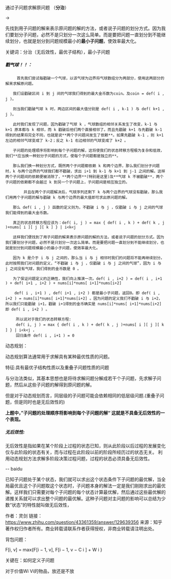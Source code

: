 





通过子问题求解原问题 （**分治**）

→

先找到用子问题的解来表示原问题的解的方法，或者说子问题的划分方式。因为我们要划分子问题，必然不是只划分一次这么简单。而是要把问题一直划分到不能继续划分，也就是划分到问题规模最小的**最小子问题**，使效率最大化。



关键词：分治（无后效性，最优子结构），最小子问题



##### 戳气球！！：

```
	 首先我们尝试每戳破一个气球，以该气球为边界将气球数组分为两部分，使用这两部分的解来求解原问题。

　　我们设戳破区间 i 到 j 间的气球我们得到的最大金币数为coin。及coin = def( i , j )。

　　则当我们戳破气球 k 时，两边区间的最大值分别是 def( i , k-1 ) 与 def( k+1 , j )。

　　此时我们发现了问题，因为戳破了气球 k ，气球数组的相邻关系发生了改变，k-1 与 k+1 原本都与 k 相邻，而 k 戳破后他们两个直接相邻了。而且先戳破 k+1 与先戳破 k-1 得到的结果将完全不同，也就是说**两个子问题间发生了依赖**。如果先戳破 k-1 ，则 k+1 左边的相邻气球变成了 k-2；反之 k-1 右边相邻的气球变成了 k+2 。

　　子问题的处理顺序将影响到每个子问题的解，这将使我们的状态转移方程极为复杂和低效，我们**应当换一种划分子问题的方式，使每个子问题都是独立的**。

　　那么我们换一种划分方式，既然两个子问题都依赖 k 和两个边界，那么我们划分子问题时，k 与两个边界的气球我们都不戳破，求出 i+1 到 k-1 与 k+1 到 j-1 之间的解。这样两个子问题间的依赖便被消除了，**两个边界**(特别是这里)及**气球 k 不被戳破**，两个子问题的依赖都不会越过 k 到另一个子问题上，子问题间是相互独立的。

		并且在两个子问题解决后，气球序列还剩下 k 与两个边界的气球没有戳破，那么我们用两个子问题的解与戳破 k 与两个边界的最大值即可求出原问题的解。

　　那么 def( i , j ) 函数的定义则为，不戳破 i 与 j ，仅戳破 i 与 j 之间的气球我们能得到的最大金币数。

　　真正的状态转移方程应该为：def( i, j ) = max { def( i , k ) + def( k , j )+nums[ i ][ j ][ k ] } | i<k<j

　　这样我们便找到了用子问题的解来表示原问题的解的方法，或者说子问题的划分方式。因为我们要划分子问题，必然不是只划分一次这么简单。而是要把问题一直划分到不能继续划分，也就是划分到问题规模最小的最小子问题，使效率最大化。

　　因为 k 是介于 i 与 j 之间的，那么当 i 与 j 相邻时我们的问题将不能再继续划分。此时按照我们对问题的定义，“不戳破 i 与 j ，仅戳破 i 与 j 之间的气球”，因为 i 与 j 之间没有气球，我们得到的金币数是 0 。

　　为了保证问题定义的正确性，我们向上推演一次。def( i , i+2 ) = def( i , i+1 ) + def( i+1 , i+2 ) + nums[i]*nums[ i+1]*nums[i+2]

    def( i , i+1 ) , def( i+1 , i+2 ) 都是最小子问题，返回0。即 def( i , i+2 ) = nums[i]*nums[ i+1]*nums[i+2] 。因为问题的定义我们不戳破 i 与 i+2，所以我们只能戳破 i+1，戳破 i+1得到的金币确实是 nums[i]*nums[ i+1]*nums[i+2] 即 def( i , i+2 ) 。

　   所以说对于我们的状态转移方程: 
　   def( i, j ) = max { def( i , k ) + def( k , j )+nums[ i ][ j ][ k ] } | i<k<j ，
　   回归条件 def( i , i+1 ) = 0 

```



动态规划：

动态规划算法通常用于求解具有某种最优性质的问题。

特征:具有最优子结构性质以及重叠子问题性质的问题

与分治法类似，其基本思想也是将待求解问题分解成若干个子问题，先求解子问题，然后从这些子问题的解得到原问题的解。

但是对于动态规划而言，同层级的子问题可能会依赖相同的低层级问题.(重叠子问题，但是同时也是无后效性的)

**上题中，”子问题的处理顺序将影响到每个子问题的解“ 这就是不具备无后效性的一个表现。**



##### 无后效性:

无后效性是指如果在某个阶段上过程的状态已知，则从此阶段以后过程的发展变化仅与此阶段的状态有关，而与过程在此阶段以前的阶段所经历过的状态无关。 利用动态规划方法求解多阶段决策过程问题，过程的状态必须具备无后效性。

-- baidu

已知子问题处于某个状态，我们就可以求出这个状态条件下子问题的最优解，当全局最优且这个子问题取这个状态时，子问题本身的解法一定是我们刚刚求出的最优解。这样我们只需要对每个子问题的每个状态计算最优解，然后通过这些最优解的递推关系就可以求出整个问题的最优解。这种子问题对主问题的影响可以总结为少数“状态”的特性就叫做无后效性，

作者：灵剑
链接：https://www.zhihu.com/question/43361359/answer/129639356
来源：知乎
著作权归作者所有。商业转载请联系作者获得授权，非商业转载请注明出处。



背包问题：

F[i, v] = max{F[i − 1, v], F[i − 1, v − C i ] + W i }

关键在：如何定义子问题

对于价值Wi Vi的物品，放还是不放

